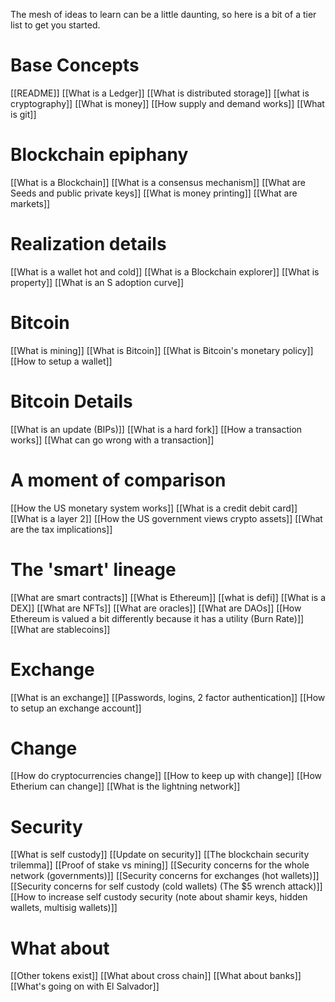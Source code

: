 The mesh of ideas to learn can be a little daunting, so here is a bit of a tier list to get you started.

# Base Concepts
[[README]]
[[What is a Ledger]]
[[What is distributed storage]]
[[what is cryptography]]
[[What is money]]
[[How supply and demand works]]
[[What is git]]

# Blockchain epiphany
[[What is a Blockchain]]
[[What is a consensus mechanism]]
[[What are Seeds and public private keys]]
[[What is money printing]]
[[What are markets]]

# Realization details
[[What is a wallet hot and cold]]
[[What is a Blockchain explorer]]
[[What is property]]
[[What is an S adoption curve]]

# Bitcoin
[[What is mining]]
[[What is Bitcoin]]
[[What is Bitcoin's monetary policy]]
[[How to setup a wallet]]

# Bitcoin Details
[[What is an update (BIPs)]]
[[What is a hard fork]]
[[How a transaction works]]
[[What can go wrong with a transaction]]

# A moment of comparison
[[How the US monetary system works]]
[[What is a credit debit card]]
[[What is a layer 2]]
[[How the US government views crypto assets]]
[[What are the tax implications]]

# The 'smart' lineage
[[What are smart contracts]]
[[What is Ethereum]]
[[what is defi]]
[[What is a DEX]]
[[What are NFTs]]
[[What are oracles]]
[[What are DAOs]]
[[How Ethereum is valued a bit differently because it has a utility (Burn Rate)]]
[[What are stablecoins]]

# Exchange
[[What is an exchange]]
[[Passwords, logins, 2 factor authentication]]
[[How to setup an exchange account]]

# Change
[[How do cryptocurrencies change]]
[[How to keep up with change]]
[[How Etherium can change]]
[[What is the lightning network]]

# Security
[[What is self custody]]
[[Update on security]]
[[The blockchain security trilemma]]
[[Proof of stake vs mining]]
[[Security concerns for the whole network (governments)]]
[[Security concerns for exchanges (hot wallets)]]
[[Security concerns for self custody (cold wallets) (The $5 wrench attack)]]
[[How to increase self custody security (note about shamir keys, hidden wallets, multisig wallets)]]

# What about
[[Other tokens exist]]
[[What about cross chain]]
[[What about banks]]
[[What's going on with El Salvador]]
